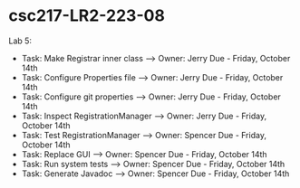 # csc217-LR2-223-08

Lab 5: 

- Task: Make Registrar inner class --> Owner: Jerry   Due - Friday, October 14th
- Task: Configure Properties file --> Owner: Jerry    Due - Friday, October 14th
- Task: Configure git properties --> Owner: Jerry     Due - Friday, October 14th
- Task: Inspect RegistrationManager --> Owner: Jerry  Due - Friday, October 14th
- Task: Test RegistrationManager --> Owner: Spencer   Due - Friday, October 14th
- Task: Replace GUI --> Owner: Spencer                Due - Friday, October 14th
- Task: Run system tests --> Owner: Spencer           Due - Friday, October 14th
- Task: Generate Javadoc --> Owner: Spencer           Due - Friday, October 14th
